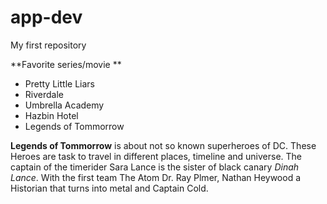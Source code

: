 # app-dev
My first repository

**Favorite series/movie **
- Pretty Little Liars
- Riverdale
- Umbrella Academy
- Hazbin Hotel
- Legends of Tommorrow

**Legends of Tommorrow** is about not so known superheroes of DC. These Heroes are task to travel in different places, timeline and universe. The captain of the timerider Sara Lance is the sister of black canary *Dinah Lance*. With the first team The Atom Dr. Ray Plmer, Nathan Heywood a Historian that turns into metal and Captain Cold. 
 
